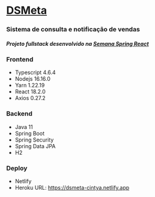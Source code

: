 # [DSMeta](https://dsmeta-cintya.netlify.app)
### Sistema de consulta e notificação de vendas

##### Projeto fullstack desenvolvido na [Semana Spring React](https://github.com/devsuperior/sds-dsmeta)

### Frontend

- Typescript 4.6.4
- Nodejs 16.16.0
- Yarn 1.22.19
- React 18.2.0
- Axios 0.27.2

### Backend
- Java 11
- Spring Boot 
- Spring Security
- Spring Data JPA
- H2

### Deploy 
- Netlify
- Heroku
URL: https://dsmeta-cintya.netlify.app
